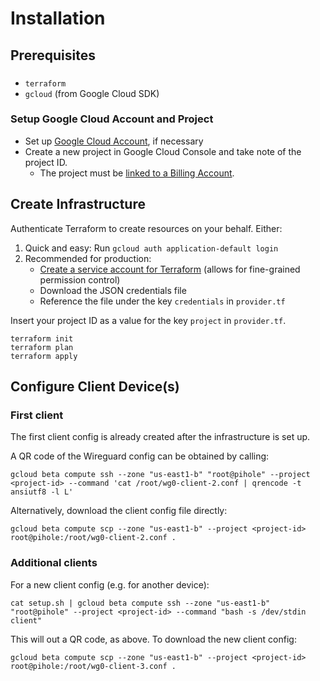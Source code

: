 # Installation

## Prerequisites

###

- `terraform`
- `gcloud` (from Google Cloud SDK)

### Setup Google Cloud Account and Project

- Set up [Google Cloud Account](https://console.cloud.google.com/getting-started), if necessary
- Create a new project in Google Cloud Console and take note of the project ID.
    - The project must be [linked to a Billing Account](https://cloud.google.com/billing/docs/how-to/modify-project).

## Create Infrastructure

Authenticate Terraform to create resources on your behalf. Either:

1. Quick and easy: Run `gcloud auth application-default login`
2. Recommended for production: 
    - [Create a service account for Terraform](https://medium.com/@gmusumeci/how-to-create-a-service-account-for-terraform-in-gcp-google-cloud-platform-f75a0cf918d1)
(allows for fine-grained permission control)
    - Download the JSON credentials file
    - Reference the file under the key `credentials` in `provider.tf`

Insert your project ID as a value for the key `project` in `provider.tf`.

```
terraform init
terraform plan
terraform apply
```

## Configure Client Device(s)

### First client

The first client config is already created after the infrastructure is set up.

A QR code of the Wireguard config can be obtained by calling:

```
gcloud beta compute ssh --zone "us-east1-b" "root@pihole" --project <project-id> --command 'cat /root/wg0-client-2.conf | qrencode -t ansiutf8 -l L'
```

Alternatively, download the client config file directly:

```
gcloud beta compute scp --zone "us-east1-b" --project <project-id> root@pihole:/root/wg0-client-2.conf .
```

### Additional clients

For a new client config (e.g. for another device):

```
cat setup.sh | gcloud beta compute ssh --zone "us-east1-b" "root@pihole" --project <project-id> --command "bash -s /dev/stdin client"
```

This will out a QR code, as above. To download the new client config:

```
gcloud beta compute scp --zone "us-east1-b" --project <project-id> root@pihole:/root/wg0-client-3.conf .
```
